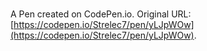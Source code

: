 # 

A Pen created on CodePen.io. Original URL: [https://codepen.io/Strelec7/pen/yLJpWOw](https://codepen.io/Strelec7/pen/yLJpWOw).


